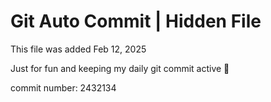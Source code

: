 # Git Auto Commit | Hidden File

This file was added Feb 12, 2025

Just for fun and keeping my daily git commit active 🤪

commit number: 2432134
